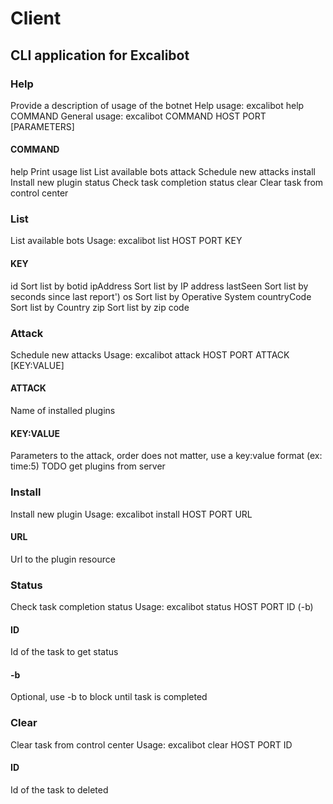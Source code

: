 # Client
## CLI application for Excalibot

### Help
Provide a description of usage of the botnet
Help usage: excalibot help COMMAND
General usage: excalibot COMMAND HOST PORT [PARAMETERS]

#### COMMAND
help    Print usage
list    List available bots
attack  Schedule new attacks
install Install new plugin
status  Check task completion status
clear   Clear task from control center


### List
List available bots
Usage: excalibot list HOST PORT KEY

#### KEY
id          Sort list by botid
ipAddress   Sort list by IP address
lastSeen    Sort list by seconds since last report')
os          Sort list by Operative System
countryCode Sort list by Country
zip         Sort list by zip code


### Attack
Schedule new attacks
Usage: excalibot attack HOST PORT ATTACK [KEY:VALUE]

#### ATTACK
Name of installed plugins

#### KEY:VALUE
Parameters to the attack, order does not matter, use a key:value format (ex: time:5)
TODO get plugins from server


### Install
Install new plugin
Usage: excalibot install HOST PORT URL

#### URL
Url to the plugin resource


### Status
Check task completion status
Usage: excalibot status HOST PORT ID (-b)

#### ID
Id of the task to get status

#### -b
Optional, use -b to block until task is completed


### Clear
Clear task from control center
Usage: excalibot clear HOST PORT ID

#### ID
Id of the task to deleted
